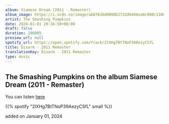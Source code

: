 ```yaml
---
album: Siamese Dream (2011 - Remaster)
album_image: https://i.scdn.co/image/ab67616d0000b2732d6d46ea0c000c11083f2158
artist: The Smashing Pumpkins
date: 2024-01-01 20:34:50+00:00
draft: false
duration: 196905
preview_url: null
spotify_url: https://open.spotify.com/track/2lXHg7BtTNoP39AezyCSfL
title: Disarm - 2011 Remaster
translationKey: Disarm - 2011 Remaster
type: music
---
```


## The Smashing Pumpkins on the album Siamese Dream (2011 - Remaster)

You can listen [here](https://open.spotify.com/track/2lXHg7BtTNoP39AezyCSfL)

{{% spotify "2lXHg7BtTNoP39AezyCSfL" small %}}

added on January 01, 2024
